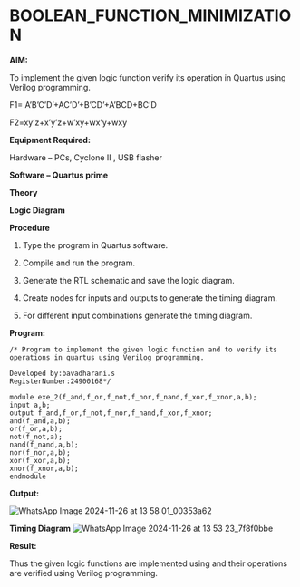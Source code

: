 # BOOLEAN_FUNCTION_MINIMIZATION

**AIM:**

To implement the given logic function verify its operation in Quartus using Verilog programming.

F1= A’B’C’D’+AC’D’+B’CD’+A’BCD+BC’D 

F2=xy’z+x’y’z+w’xy+wx’y+wxy

**Equipment Required:**

Hardware – PCs, Cyclone II , USB flasher

**Software – Quartus prime**

**Theory**

**Logic Diagram**

**Procedure**

1.	Type the program in Quartus software.

2.	Compile and run the program.

3.	Generate the RTL schematic and save the logic diagram.

4.	Create nodes for inputs and outputs to generate the timing diagram.

5.	For different input combinations generate the timing diagram.


**Program:**
```
/* Program to implement the given logic function and to verify its operations in quartus using Verilog programming. 

Developed by:bavadharani.s
RegisterNumber:24900168*/
```
```
module exe_2(f_and,f_or,f_not,f_nor,f_nand,f_xor,f_xnor,a,b);
input a,b;
output f_and,f_or,f_not,f_nor,f_nand,f_xor,f_xnor;
and(f_and,a,b);
or(f_or,a,b);
not(f_not,a);
nand(f_nand,a,b);
nor(f_nor,a,b);
xor(f_xor,a,b);
xnor(f_xnor,a,b);
endmodule
```



**Output:**

![WhatsApp Image 2024-11-26 at 13 58 01_00353a62](https://github.com/user-attachments/assets/b1933294-9ea5-4424-89ac-bc829674e8d7)


**Timing Diagram**
![WhatsApp Image 2024-11-26 at 13 53 23_7f8f0bbe](https://github.com/user-attachments/assets/4e5d5b56-c067-4bcc-b040-5090892d837a)

**Result:**

Thus the given logic functions are implemented using and their operations are verified using Verilog programming.


